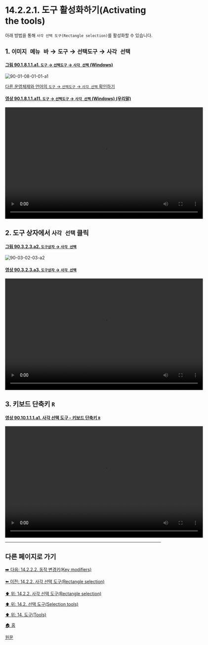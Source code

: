# 14.2.2.1. 도구 활성화하기(Activating the tools)
아래 방법을 통해 `사각 선택 도구(Rectangle selection)`를 활성화할 수 있습니다.

## 1. `이미지 메뉴 바` → `도구` → `선택도구` → `사각 선택`

<a id="90-01-08-01-01-a1"></a>

#### [그림 90.1.8.1.1.a1. `도구` → `선택도구` → `사각 선택` (Windows)](./90-01-08-01-01-rectangle_select.md#90-01-08-01-01-a1)
![90-01-08-01-01-a1](https://github.com/wonder13662/gimp/assets/15767104/f5ed399b-c2eb-4e24-9ee1-1e925a0ed26e)

[다른 운영체제와 언어의 `도구` → `선택도구` → `사각 선택` 확인하기](./90-01-08-01-01-rectangle_select.md#90-01-08-01-01-a2)

<a id="90-01-08-01-01-a11"></a>

#### [영상 90.1.8.1.1.a11. `도구` → `선택도구` → `사각 선택` (Windows) (우리말)](./90-01-08-01-01-rectangle_select.md#90-01-08-01-01-a11)
<video controls="controls" width="640" height="360" src="https://github.com/wonder13662/gimp/assets/15767104/2725f0ad-2223-420b-addd-1456d391ee87"></video>

## 2. 도구 상자에서 `사각 선택` 클릭

<a id="90-03-02-03-a2"></a>

#### [그림 90.3.2.3.a2. `도구상자` → `사각 선택`](./90-03-02-03-rectangle_select.md#90-03-02-03-a2)
![90-03-02-03-a2](https://github.com/wonder13662/gimp/assets/15767104/c5be9f26-28a5-4b98-92c3-4ae57a29580e)

<a id="90-03-02-03-a3"></a>

#### [영상 90.3.2.3.a3. `도구상자` → `사각 선택`](./90-03-02-03-rectangle_select.md#90-03-02-03-a3)
<video controls="controls" width="640" height="360" src="https://github.com/wonder13662/gimp/assets/15767104/824415d7-241b-404c-90d9-446ecaab965d"></video>

## 3. 키보드 단축키 `R`

<a id="90-10-01-01-01-a1"></a>

#### [영상 90.10.1.1.1.a1. 사각 선택 도구 - 키보드 단축키 `R`](./90-10-01-01-01-r.md)
<video controls="controls" width="640" height="360" src="https://github.com/wonder13662/gimp/assets/15767104/0a45ddc7-b2f1-48d6-a309-22f81b23c8c0"></video>

***

## 다른 페이지로 가기

[➡️ 다음: 14.2.2.2. 동작 변경키(Key modifiers)](./14-02-02-02-key_modifiers.md)

[⬅️ 이전: 14.2.2. 사각 선택 도구(Rectangle selection)](./14-02-02-00-rectangle-selection.md)

[⬆️ 위: 14.2.2. 사각 선택 도구(Rectangle selection)](./14-02-02-00-rectangle-selection.md)

[⬆️ 위: 14.2. 선택 도구(Selection tools)](./14-02-00-selection-tools.md)

[⬆️ 위: 14. 도구(Tools)](./14-00-tools.md)

[🏠 홈](./00-home.md)

[원문](https://docs.gimp.org/2.10/ko/gimp-tool-rect-select.html)